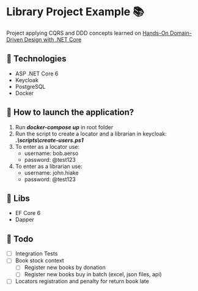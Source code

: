# Library Project Example 📚

Project applying CQRS and DDD concepts learned on [Hands-On Domain-Driven Design with .NET Core](https://www.packtpub.com/product/hands-on-domain-driven-design-with-net-core/9781788834094)

## 🧪 Technologies
<ul>
  <li>ASP .NET Core 6</li>
  <li>Keycloak</li>
  <li>PostgreSQL </li>
  <li>Docker </li>
</ul>

## 🚀 How to launch the application?
1. Run ***docker-compose up*** in root folder
2. Run the script to create a locator and a librarian in keycloak: ***.\scripts\create-users.ps1***
3. To enter as a locator use:
   - username: bob.aerso
   - password: @test123
4. To enter as a librarian use:
   - username: john.hiake
   - password: @test123

## 🧵 Libs 
<ul>
  <li>EF Core 6</li>
  <li>Dapper</li>
</ul>

## 🔹 Todo 
- [ ] Integration Tests
- [ ] Book stock context
  - [ ] Register new books by donation   
  - [ ] Register new books buy in batch (excel, json files, api)
- [ ] Locators registration and penalty for return book late
